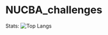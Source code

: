 # NUCBA_challenges

Stats: ![Top Langs](https://github-readme-stats.vercel.app/api/top-langs/?username=gonferreyra&bg_color=000000&text_color=FFFFFF&title_color=159E4A&langs_count=10&card_width=1000&layout=compact)
